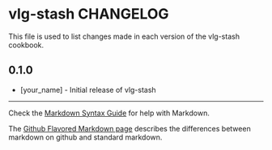 vlg-stash CHANGELOG
===================

This file is used to list changes made in each version of the vlg-stash cookbook.

0.1.0
-----
- [your_name] - Initial release of vlg-stash

- - -
Check the [Markdown Syntax Guide](http://daringfireball.net/projects/markdown/syntax) for help with Markdown.

The [Github Flavored Markdown page](http://github.github.com/github-flavored-markdown/) describes the differences between markdown on github and standard markdown.
